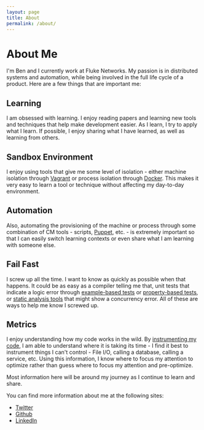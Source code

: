 ```yaml
---
layout: page
title: About
permalink: /about/
---
```


# About Me
I'm Ben and I currently work at Fluke Networks. My passion is in distributed systems and automation, while being 
involved in the full life cycle of a product. Here are a few things that are important me:

## Learning
I am obsessed with learning. I enjoy reading papers and learning new tools and techniques that help make development 
easier.  As I learn, I try to apply what I learn. If possible, I enjoy sharing what I have learned, as well as learning
from others. 

## Sandbox Environment
I enjoy using tools that give me some level of isolation - either machine isolation through [Vagrant](www.vagrantup.com) 
or process isolation through [Docker](www.docker.com). This makes it very easy to learn a tool or technique without 
affecting my day-to-day environment.

## Automation
Also, automating the provisioning of the machine or process through some combination of CM tools - scripts, 
[Puppet](http://docs.puppetlabs.com/puppet), etc. - is extremely important so that I can easily switch learning 
contexts or even share what I am learning with someone else.

## Fail Fast
I screw up all the time. I want to know as quickly as possible when that happens. It could be as easy as a compiler 
telling me that, unit tests that indicate a logic error through [example-based tests](http://junit.org/) or 
[property-based tests](https://github.com/pholser/junit-quickcheck), or [static analysis tools](http://findbugs.sourceforge.net/)
that might show a concurrency error. All of these are ways to help me know I screwed up.

## Metrics
I enjoy understanding how my code works in the wild. By [instrumenting my code](https://dropwizard.github.io/metrics),
I am able to understand where it is taking its time - I find it best to instrument things I can't control - File I/O, 
calling a database, calling a service, etc. Using this information, I know where to focus my attention to optimize
rather than guess where to focus my attention and pre-optimize.

Most information here will be around my journey as I continue to learn and share.

You can find more information about me at the following sites:

* [Twitter](https://twitter.com/4BitBen)
* [Github](https://github.com/4BitBen)
* [LinkedIn](https://www.linkedin.com/in/4BitBen)
